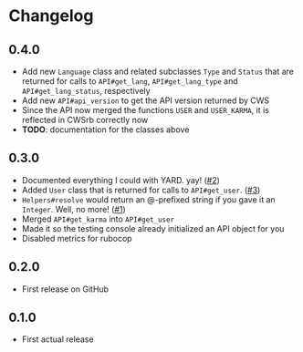# Changelog

## 0.4.0
* Add new `Language` class and related subclasses `Type` and `Status` that are returned for calls to `API#get_lang`,
  `API#get_lang_type` and `API#get_lang_status`, respectively
* Add new `API#api_version` to get the API version returned by CWS
* Since the API now merged the functions `USER` and `USER_KARMA`, it is reflected in CWSrb correctly now
* **TODO**: documentation for the classes above

## 0.3.0
* Documented everything I could with YARD. yay! ([#2](https://github.com/unleashy/cwsrb/issues/2))
* Added `User` class that is returned for calls to `API#get_user`. ([#3](https://github.com/unleashy/cwsrb/issues/3))
* `Helpers#resolve` would return an @-prefixed string if you gave it an `Integer`. Well, no more! ([#1](https://github.com/unleashy/cwsrb/issues/1))
* Merged `API#get_karma` into `API#get_user`
* Made it so the testing console already initialized an API object for you
* Disabled metrics for rubocop

## 0.2.0
* First release on GitHub

## 0.1.0
* First actual release
